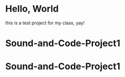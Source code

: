 # Hello, World

this is a test project for my class, yay!
# Sound-and-Code-Project1
# Sound-and-Code-Project1
